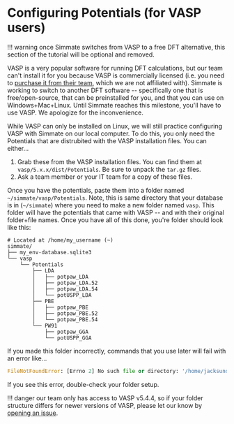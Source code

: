 
# Configuring Potentials (for VASP users)

!!! warning
    once Simmate switches from VASP to a free DFT alternative, this section of the tutorial will be optional and removed.

VASP is a very popular software for running DFT calculations, but our team can't install it for you because VASP is commercially licensed (i.e. you need to [purchase it from their team](https://www.vasp.at/), which we are not affiliated with). Simmate is working to switch to another DFT software -- specifically one that is free/open-source, that can be preinstalled for you, and that you can use on Windows+Mac+Linux. Until Simmate reaches this milestone, you'll have to use VASP. We apologize for the inconvenience.

While VASP can only be installed on Linux, we will still practice configuring VASP with Simmate on our local computer. To do this, you only need the Potentials that are distrubited with the VASP installation files. You can either...

1. Grab these from the VASP installation files. You can find them at `vasp/5.x.x/dist/Potentials`. Be sure to unpack the `tar.gz` files.
2. Ask a team member or your IT team for a copy of these files.

Once you have the potentials, paste them into a folder named `~/simmate/vasp/Potentials`. Note, this is same directory that your database is in (`~/simmate`) where you need to make a new folder named `vasp`. This folder will have the potentials that came with VASP -- and with their original folder+file names. Once you have all of this done, you're folder should look like this:

```
# Located at /home/my_username (~)
simmate/
├── my_env-database.sqlite3
└── vasp
    └── Potentials
        ├── LDA
        │   ├── potpaw_LDA
        │   ├── potpaw_LDA.52
        │   ├── potpaw_LDA.54
        │   └── potUSPP_LDA
        ├── PBE
        │   ├── potpaw_PBE
        │   ├── potpaw_PBE.52
        │   └── potpaw_PBE.54
        └── PW91
            ├── potpaw_GGA
            └── potUSPP_GGA
```

If you made this folder incorrectly, commands that you use later will fail with an error like...

``` python
FileNotFoundError: [Errno 2] No such file or directory: '/home/jacksund/simmate/vasp/Potentials/PBE/potpaw_PBE.54/Na/POTCAR'
```

If you see this error, double-check your folder setup.

!!! danger 
    our team only has access to VASP v5.4.4, so if your folder structure differs for newer versions of VASP, please let our know by [opening an issue](https://github.com/jacksund/simmate/issues).
